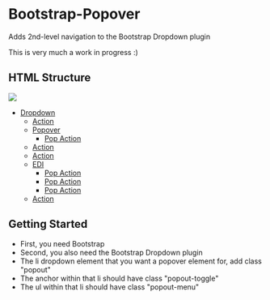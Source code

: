 Bootstrap-Popover
=================

Adds 2nd-level navigation to the Bootstrap Dropdown plugin

This is very much a work in progress :)

HTML Structure
--------------

<div id="navbar" class="navbar navbar-fixed-top">
  <div class="navbar-inner">
    <div class="container">
      <a class="brand"  href="#"><img src="staging_logo.png"/></a>
      <ul class="nav">
        <li class="dropdown">
          <a href="#" class="dropdown-toggle" data-toggle="dropdown">Dropdown</a>
          <ul class="dropdown-menu">
            <li><a href="#">Action</a></li>
            <li class="popout"><a href="#" class="popout-toggle">Popover</a>
              <ul class="popout-menu">
                <li><a href="#">Pop Action</a></li>
              </ul>
            </li>
            <li><a href="#">Action</a></li>
            <li><a href="#">Action</a></li>
            <li class="popout"><a href="#" class="popout-toggle">EDI</a>
               <ul class="popout-menu">
                <li><a href="#">Pop Action</a></li>
                <li><a href="#">Pop Action</a></li>
                <li><a href="#">Pop Action</a></li>
              </ul>
            </li>
            <li><a href="#">Action</a></li>
          </ul>
        </li>
      </ul>
    </div>
  </div>
</div>


Getting Started
---------------

* First, you need Bootstrap
* Second, you also need the Bootstrap Dropdown plugin
* The li dropdown element that you want a popover element for, add class "popout"
* The anchor within that li should have class "popout-toggle"
* The ul within that li should have class "popout-menu"